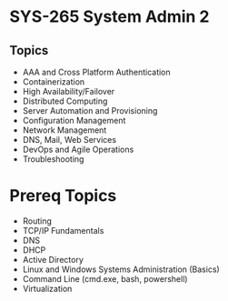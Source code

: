 # SYS-265 System Admin 2

## Topics
* AAA and Cross Platform Authentication
* Containerization
* High Availability/Failover
* Distributed Computing
* Server Automation and Provisioning
* Configuration Management
* Network Management
* DNS, Mail, Web Services
* DevOps and Agile Operations
* Troubleshooting

# Prereq Topics
* Routing
* TCP/IP Fundamentals
* DNS
* DHCP
* Active Directory
* Linux and Windows Systems Administration (Basics)
* Command Line (cmd.exe, bash, powershell)
* Virtualization
